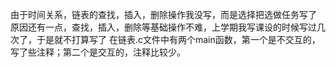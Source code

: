 由于时间关系，链表的查找，插入，删除操作我没写，而是选择把选做任务写了 
原因还有一点，查找，插入，删除等基础操作不难，上学期我写课设的时候写过几次了，于是就不打算写了 
在链表.c文件中有两个main函数，第一个是不交互的，写了些注释；第二个是交互的，注释比较少。
